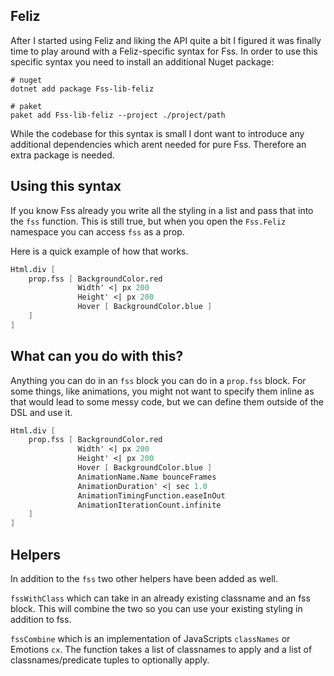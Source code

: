 ## Feliz

After I started using Feliz and liking the API quite a bit I figured it was finally time to play around with a Feliz-specific syntax for Fss.
In order to use this specific syntax you need to install an additional Nuget package:
```
# nuget
dotnet add package Fss-lib-feliz

# paket
paket add Fss-lib-feliz --project ./project/path
```
While the codebase for this syntax is small I dont want to introduce any additional dependencies which arent needed for pure Fss. Therefore an extra package is needed.

## Using this syntax
If you know Fss already you write all the styling in a list and pass that into the `fss` function.
This is still true, but when you open the `Fss.Feliz` namespace you can access `fss` as a prop.

Here is a quick example of how that works.
```fsharp
Html.div [
    prop.fss [ BackgroundColor.red
               Width' <| px 200
               Height' <| px 200
               Hover [ BackgroundColor.blue ]
    ]
]
```

## What can you do with this?
Anything you can do in an `fss` block you can do in a `prop.fss` block.
For some things, like animations, you might not want to specify them inline as that would lead to some messy code, but we can define them outside of the DSL and use it.

```fsharp
Html.div [
    prop.fss [ BackgroundColor.red
               Width' <| px 200
               Height' <| px 200
               Hover [ BackgroundColor.blue ]
               AnimationName.Name bounceFrames
               AnimationDuration' <| sec 1.0
               AnimationTimingFunction.easeInOut
               AnimationIterationCount.infinite
    ]
]
```

## Helpers

In addition to the `fss` two other helpers have been added as well.

`fssWithClass` which can take in an already existing classname and an fss block. This will combine the two so you can use your existing styling in addition to fss.

`fssCombine` which is an implementation of JavaScripts `classNames` or Emotions `cx`.
The function takes a list of classnames to apply and a list of classnames/predicate tuples to optionally apply.
